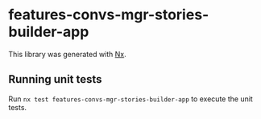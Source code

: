 # features-convs-mgr-stories-builder-app

This library was generated with [Nx](https://nx.dev).

## Running unit tests

Run `nx test features-convs-mgr-stories-builder-app` to execute the unit tests.
